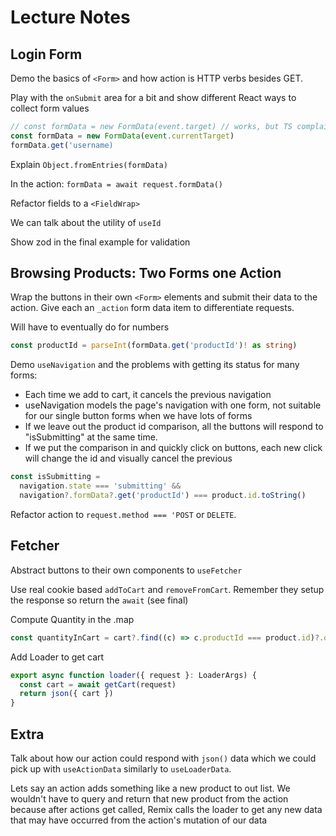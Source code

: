 # Lecture Notes

## Login Form

Demo the basics of `<Form>` and how action is HTTP verbs besides GET.

Play with the `onSubmit` area for a bit and show different React ways to collect form values

```js
// const formData = new FormData(event.target) // works, but TS complains
const formData = new FormData(event.currentTarget)
formData.get('username)
```

Explain `Object.fromEntries(formData)`

In the action: `formData = await request.formData()`

Refactor fields to a `<FieldWrap>`

We can talk about the utility of `useId`

Show zod in the final example for validation

## Browsing Products: Two Forms one Action

Wrap the buttons in their own `<Form>` elements and submit their data to the action. Give each an `_action` form data item to differentiate requests.

Will have to eventually do for numbers

```ts
const productId = parseInt(formData.get('productId')! as string)
```

Demo `useNavigation` and the problems with getting its status for many forms:

- Each time we add to cart, it cancels the previous navigation
- useNavigation models the page's navigation with one form, not suitable for our single button forms when we have lots of forms
- If we leave out the product id comparison, all the buttons will respond to "isSubmitting" at the same time.
- If we put the comparison in and quickly click on buttons, each new click will change the id and visually cancel the previous

```ts
const isSubmitting =
  navigation.state === 'submitting' &&
  navigation?.formData?.get('productId') === product.id.toString()
```

Refactor action to `request.method === 'POST` or `DELETE`.

## Fetcher

Abstract buttons to their own components to `useFetcher`

Use real cookie based `addToCart` and `removeFromCart`. Remember they setup the response so return the `await` (see final)

Compute Quantity in the .map

```ts
const quantityInCart = cart?.find((c) => c.productId === product.id)?.quantity || 0
```

Add Loader to get cart

```ts
export async function loader({ request }: LoaderArgs) {
  const cart = await getCart(request)
  return json({ cart })
}
```

## Extra

Talk about how our action could respond with `json()` data which we could pick up with `useActionData` similarly to `useLoaderData`.

Lets say an action adds something like a new product to out list. We wouldn't have to query and return that new product from the action because after actions get called, Remix calls the loader to get any new data that may have occurred from the action's mutation of our data
